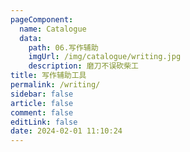 ```yaml
---
pageComponent: 
  name: Catalogue
  data: 
    path: 06.写作辅助
    imgUrl: /img/catalogue/writing.jpg
    description: 磨刀不误砍柴工
title: 写作辅助工具
permalink: /writing/
sidebar: false
article: false
comment: false
editLink: false
date: 2024-02-01 11:10:24
---
```

